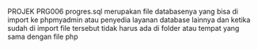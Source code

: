 PROJEK PRG006
progres.sql merupakan file databasenya yang bisa di import ke phpmyadmin atau penyedia layanan database lainnya dan
ketika sudah di import file tersebut tidak harus ada di folder atau tempat yang sama dengan file php
